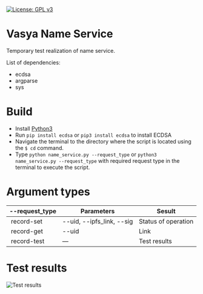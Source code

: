 [![License: GPL v3](https://img.shields.io/badge/License-GPLv3-blue.svg)](https://www.gnu.org/licenses/gpl-3.0)

# Vasya Name Service

Temporary test realization of name service.

List of dependencies:

* ecdsa
* argparse
* sys

# Build

* Install [Python3](https://www.python.org/downloads/)
* Run `pip install ecdsa` or `pip3 install ecdsa` to install ECDSA
* Navigate the terminal to the directory where the script is located using the `$ cd` command.
* Type `python name_service.py --request_type` or `python3 name_service.py --request_type` with required request type in the terminal to execute the script.

# Argument types

| --request_type | Parameters | Sesult |
| --- | --- | --- |
|  ‎ record-set | --uid, --ipfs_link, --sig  | Status of operation |
|  ‎ record-get | --uid | Link | 
|  ‎ record-test | — | Test results | 

# Test results

![Test results](test_results.png)